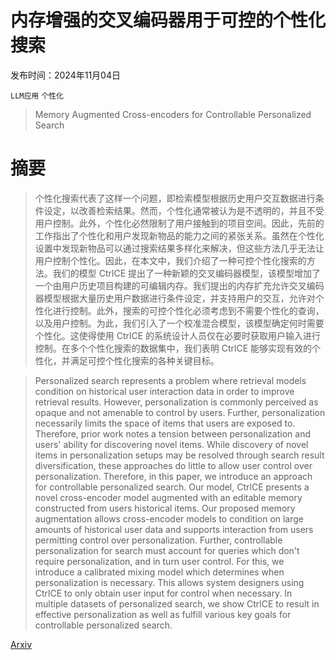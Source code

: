 # 内存增强的交叉编码器用于可控的个性化搜索

发布时间：2024年11月04日

`LLM应用` `个性化`

> Memory Augmented Cross-encoders for Controllable Personalized Search

# 摘要

> 个性化搜索代表了这样一个问题，即检索模型根据历史用户交互数据进行条件设定，以改善检索结果。然而，个性化通常被认为是不透明的，并且不受用户控制。此外，个性化必然限制了用户接触到的项目空间。因此，先前的工作指出了个性化和用户发现新物品的能力之间的紧张关系。虽然在个性化设置中发现新物品可以通过搜索结果多样化来解决，但这些方法几乎无法让用户控制个性化。因此，在本文中，我们介绍了一种可控个性化搜索的方法。我们的模型 CtrlCE 提出了一种新颖的交叉编码器模型，该模型增加了一个由用户历史项目构建的可编辑内存。我们提出的内存扩充允许交叉编码器模型根据大量历史用户数据进行条件设定，并支持用户的交互，允许对个性化进行控制。此外，搜索的可控个性化必须考虑到不需要个性化的查询，以及用户控制。为此，我们引入了一个校准混合模型，该模型确定何时需要个性化。这使得使用 CtrlCE 的系统设计人员仅在必要时获取用户输入进行控制。在多个个性化搜索的数据集中，我们表明 CtrlCE 能够实现有效的个性化，并满足可控个性化搜索的各种关键目标。

> Personalized search represents a problem where retrieval models condition on historical user interaction data in order to improve retrieval results. However, personalization is commonly perceived as opaque and not amenable to control by users. Further, personalization necessarily limits the space of items that users are exposed to. Therefore, prior work notes a tension between personalization and users' ability for discovering novel items. While discovery of novel items in personalization setups may be resolved through search result diversification, these approaches do little to allow user control over personalization. Therefore, in this paper, we introduce an approach for controllable personalized search. Our model, CtrlCE presents a novel cross-encoder model augmented with an editable memory constructed from users historical items. Our proposed memory augmentation allows cross-encoder models to condition on large amounts of historical user data and supports interaction from users permitting control over personalization. Further, controllable personalization for search must account for queries which don't require personalization, and in turn user control. For this, we introduce a calibrated mixing model which determines when personalization is necessary. This allows system designers using CtrlCE to only obtain user input for control when necessary. In multiple datasets of personalized search, we show CtrlCE to result in effective personalization as well as fulfill various key goals for controllable personalized search.

[Arxiv](https://arxiv.org/abs/2411.02790)